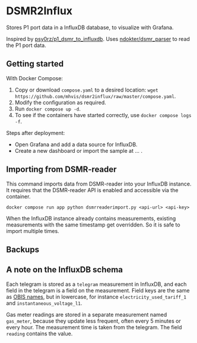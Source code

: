 # DSMR2Influx

Stores P1 port data in a InfluxDB database, to visualize with Grafana.

Inspired by [psy0rz/p1_dsmr_to_influxdb](https://github.com/psy0rz/p1_dsmr_to_influxdb).
Uses [ndokter/dsmr_parser](https://github.com/ndokter/dsmr_parser) to read the P1 port data.

## Getting started

With Docker Compose:

1. Copy or download `compose.yaml` to a desired location:
  `wget https://github.com/mhvis/dsmr2influx/raw/master/compose.yaml`.
2. Modify the configuration as required.
3. Run `docker compose up -d`.
4. To see if the containers have started correctly, use `docker compose logs -f`.

Steps after deployment:

* Open Grafana and add a data source for InfluxDB.
* Create a new dashboard or import the sample at ... .

## Importing from DSMR-reader

This command imports data from DSMR-reader into your InfluxDB instance.
It requires that the DSMR-reader API is enabled and accessible via the container.

```shell
docker compose run app python dsmrreaderimport.py <api-url> <api-key>
```

When the InfluxDB instance already contains measurements,
existing measurements with the same timestamp get overridden.
So it is safe to import multiple times.

## Backups

## A note on the InfluxDB schema

Each telegram is stored as a `telegram` measurement in InfluxDB, and each field
in the telegram is a field on the measurement.
Field keys are the same
as [OBIS names](https://github.com/ndokter/dsmr_parser/blob/master/dsmr_parser/telegram_specifications.py),
but in lowercase, for instance `electricity_used_tariff_1` and `instantaneous_voltage_l1`.

Gas meter readings are stored in a separate measurement named `gas_meter`,
because they update less frequent, often every 5 minutes or every hour.
The measurement time is taken from the telegram.
The field `reading` contains the value.

